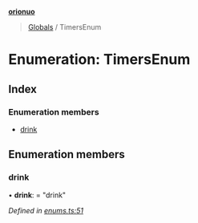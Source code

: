**[orionuo](../README.md)**

> [Globals](../globals.md) / TimersEnum

# Enumeration: TimersEnum

## Index

### Enumeration members

* [drink](timersenum.md#drink)

## Enumeration members

### drink

•  **drink**:  = "drink"

*Defined in [enums.ts:51](https://github.com/msviha/orionuo/blob/7437f54/src/enums.ts#L51)*
